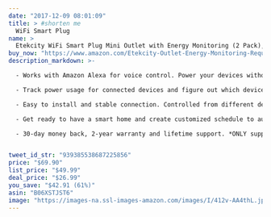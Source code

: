 ```yaml
---
date: "2017-12-09 08:01:09"
title: > #shorten me
  WiFi Smart Plug
name: >
  Etekcity WiFi Smart Plug Mini Outlet with Energy Monitoring (2 Pack), Works with Amazon Alexa Echo, No Hub Required, 1 Minute to Set Up, White
buy_now: "https://www.amazon.com/Etekcity-Outlet-Energy-Monitoring-Required/dp/B06XSTJST6?SubscriptionId=AKIAIA5RBQIWQVTCUEUQ&tag=coldcutdeals-20&linkCode=xm2&camp=2025&creative=165953&creativeASIN=B06XSTJST6"
description_markdown: >-

  - Works with Amazon Alexa for voice control. Power your devices without lifting a finger. Does not currently support Google Home, SmartThings, Homekit, or IFTTT

  - Track power usage for connected devices and figure out which devices use the most energy. You can effectively cut your usage so that you can save money on your next electric bill

  - Easy to install and stable connection. Controlled from different devices and manage your home on your smartphone or tablet from anywhere

  - Get ready to have a smart home and create customized schedule to automatically turn on and off any home electronics or appliances such as lamps, Christmas lighting, coffee maker, etc

  - 30-day money back, 2-year warranty and lifetime support. *ONLY support 2.4GHz WiFi


tweet_id_str: "939385538687225856"
price: "$69.90"
list_price: "$49.99"
deal_price: "$26.99"
you_save: "$42.91 (61%)"
asin: "B06XSTJST6"
image: "https://images-na.ssl-images-amazon.com/images/I/412v-AA4thL.jpg"
---
```

